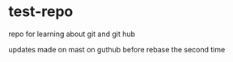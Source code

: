# test-repo
repo for learning about git and git hub

updates made on mast on guthub before rebase the second time
